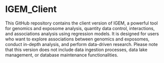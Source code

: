 # IGEM_Client

This GitHub repository contains the client version of IGEM, a powerful tool for genomics and exposome analysis, quantity data control, interactions, and associations analysis using regression models. It is designed for users who want to explore associations between genomics and exposomes, conduct in-depth analysis, and perform data-driven research. Please note that this version does not include data ingestion processes, data lake management, or database maintenance functionalities.